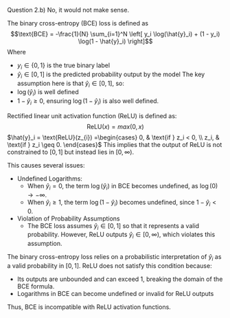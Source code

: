 Question 2.b)
No, it would not make sense.

The binary cross-entropy (BCE) loss is defined as 
$$\text{BCE} = -\frac{1}{N} \sum_{i=1}^N \left[ y_i \log(\hat{y}_i) + (1 - y_i) \log(1 - \hat{y}_i) \right]$$
Where 
- $y_{i} \in \{0,1\}$ is the true binary label
- $\hat{y}_{i} \in [0,1]$ is the predicted probability output by the model
The key assumption here is that $\hat{y}_{i} \in [0,1]$, so:
- $\log(\hat{y}_i)$ is well defined
- $1 - \hat{y}_{i}\geq 0$, ensuring $\log(1 - \hat{y}_i)$ is also well defined.

Rectified linear unit activation function (ReLU) is defined as:
$$\text{ReLU}(x)=max(0,x)$$
$\hat{y}_i = \text{ReLU}(z_{i}) =\begin{cases} 0, & \text{if } z_i < 0, \\ z_i, & \text{if } z_i \geq 0. \end{cases}$
This implies that the output of ReLU is not constrained to $[0, 1]$ but instead lies in $[0, \infty)$.

This causes several issues:
- Undefined Logarithms:
	- When $\hat{y}_i = 0$, the term $\log(\hat{y}_i)$ in BCE becomes undefined, as $\log(0) \to -\infty$.
	- When $\hat{y}_i \geq 1$, the term $\log(1 - \hat{y}_i)$ becomes undefined, since $1 - \hat{y}_i < 0$.
- Violation of Probability Assumptions
	- The BCE loss assumes $\hat{y}_i \in [0, 1]$ so that it represents a valid probability. However, ReLU outputs $\hat{y}_i \in [0, \infty)$, which violates this assumption.


The binary cross-entropy loss relies on a probabilistic interpretation of $\hat{y}_{i}$ as a valid probability in $[0,1]$. ReLU does not satisfy this condition because:
- Its outputs are unbounded and can exceed 1, breaking the domain of the BCE formula.
- Logarithms in BCE can become undefined or invalid for ReLU outputs

Thus, BCE is incompatible with ReLU activation functions.